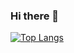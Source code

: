 ### Hi there 👋

[![Top Langs](https://github-readme-stats.vercel.app/api/top-langs/?username=rabbitS2&layout=compact)](https://github.com/anuraghazra/github-readme-stats)
<!--
**rabbitS2/rabbitS2** is a ✨ _special_ ✨ repository because its `README.md` (this file) appears on your GitHub profile.

Here are some ideas to get you started:

- 🔭 I’m currently working on ...
- 🌱 I’m currently learning ...
- 👯 I’m looking to collaborate on ...
- 🤔 I’m looking for help with ...
- 💬 Ask me about ...
- 📫 How to reach me: ...
- 😄 Pronouns: ...
- ⚡ Fun fact: ...
-->
